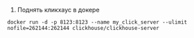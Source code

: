1. Поднять кликхаус в докере
```
docker run -d -p 8123:8123 --name my_click_server --ulimit nofile=262144:262144 clickhouse/clickhouse-server
```
